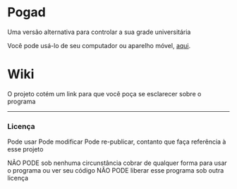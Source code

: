 # Pogad

Uma versão alternativa para controlar a sua grade universitária 

Você pode usá-lo de seu computador ou aparelho móvel, [aqui](http://0tho.github.io/Pogad).

# Wiki

O projeto cotém um link para que você poça se esclarecer sobre o programa

***

### Licença

Pode usar
Pode modificar
Pode re-publicar, contanto que faça referência à esse projeto

NÃO PODE sob nenhuma circunstância cobrar de qualquer forma para usar o programa ou ver seu código 
NÃO PODE liberar esse programa sob outra licença
